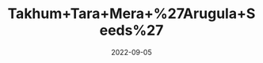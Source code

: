 ---
title: 'Takhum+Tara+Mera+%27Arugula+Seeds%27'
date: '2022-09-05' 
metatag: '' 
inventory: '0' 
draft: false 
# meta description 
shortDescripton: ''
description: 'Seed'
longdescription: ''
featured: True
# product Price
price: '150.0'
# Product Short Description
shortDescription: ''
productID: '964AA033-952C-ED11-9968-005056B3A416'
type: 'products'
category: 'Seed' 
thumnailproduct: 'https://aminsaddiquidawakhana.eralive.net/images/products/964AA033-952C-ED11-9968-005056B3A4161.png' 
images:
  - image: 'images/products/964AA033-952C-ED11-9968-005056B3A4161.png'  
Variants:
---